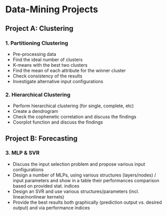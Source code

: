 # Data-Mining Projects

## Project A: Clustering

### 1. Partitioning Clustering

* Pre-processing data
* Find the ideal number of clusters
* K-means with the best two clusters
* Find the mean of each attribute for the winner cluster
* Check consistency of the results 
* Investigate alternative input configurations


### 2. Hierarchical Clustering
* Perform hierarchical clustering (for single, complete, etc)
* Create a dendrogram
* Check the cophenetic correlation and discuss the findings
* Coorplot function and discuss the findings

## Project B: Forecasting 

### 3. MLP & SVR
* Discuss the input selection problem and propose various input configurations
*	Design a number of MLPs, using various structures (layers/nodes) / input parameters and show in a table their performances comparison based on provided stat. indices	
* Design an SVR and use various structures/parameters (incl. linear/nonlinear kernels)
*	Provide the best results both graphically (prediction output vs. desired output) and via performance indices	
